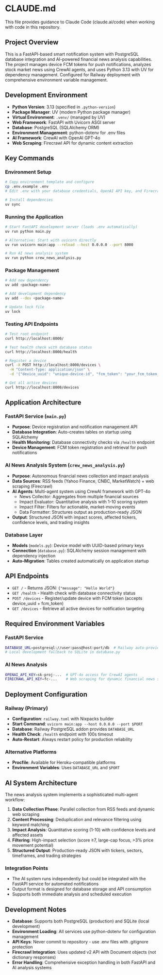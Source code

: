 # CLAUDE.md

This file provides guidance to Claude Code (claude.ai/code) when working with code in this repository.

## Project Overview

This is a FastAPI-based smart notification system with PostgreSQL database integration and AI-powered financial news analysis capabilities. The project manages device FCM tokens for push notifications, analyzes stock market news using CrewAI agents, and uses Python 3.13 with UV for dependency management. Configured for Railway deployment with comprehensive environment variable management.

## Development Environment

- **Python Version**: 3.13 (specified in `.python-version`)
- **Package Manager**: UV (modern Python package manager)
- **Virtual Environment**: `.venv/` (managed by UV)
- **Web Framework**: FastAPI with Uvicorn ASGI server
- **Database**: PostgreSQL (SQLAlchemy ORM)
- **Environment Management**: python-dotenv for .env files
- **AI Framework**: CrewAI with OpenAI GPT-4o
- **Web Scraping**: Firecrawl API for dynamic content extraction

## Key Commands

### Environment Setup
```bash
# Copy environment template and configure
cp .env.example .env
# Edit .env with your database credentials, OpenAI API key, and Firecrawl API key

# Install dependencies
uv sync
```

### Running the Application
```bash
# Start FastAPI development server (loads .env automatically)
uv run python main.py

# Alternative: Start with uvicorn directly
uv run uvicorn main:app --reload --host 0.0.0.0 --port 8000

# Run AI news analysis system
uv run python crew_news_analysis.py
```

### Package Management
```bash
# Add new dependency
uv add <package-name>

# Add development dependency
uv add --dev <package-name>

# Update lock file
uv lock
```

### Testing API Endpoints
```bash
# Test root endpoint
curl http://localhost:8000/

# Test health check with database status
curl http://localhost:8000/health

# Register a device
curl -X POST http://localhost:8000/devices \
  -H "Content-Type: application/json" \
  -d '{"device_uuid": "unique-device-id", "fcm_token": "your_fcm_token_here"}'

# Get all active devices
curl http://localhost:8000/devices
```

## Application Architecture

### FastAPI Service (`main.py`)
- **Purpose**: Device registration and notification management API
- **Database Integration**: Auto-creates tables on startup using SQLAlchemy
- **Health Monitoring**: Database connectivity checks via `/health` endpoint
- **Device Management**: FCM token registration and retrieval for push notifications

### AI News Analysis System (`crew_news_analysis.py`)
- **Purpose**: Autonomous financial news collection and impact analysis
- **Data Sources**: RSS feeds (Yahoo Finance, CNBC, MarketWatch) + web scraping (Firecrawl)
- **AI Agents**: Multi-agent system using CrewAI framework with GPT-4o
  - News Collector: Aggregates from multiple financial sources
  - Impact Evaluator: Quantitative analysis with 1-10 scoring system
  - Impact Filter: Filters for actionable, market-moving events
  - Data Formatter: Structures output as production-ready JSON
- **Output**: Structured JSON with impact scores, affected tickers, confidence levels, and trading insights

### Database Layer
- **Models** (`models.py`): Device model with UUID-based primary keys
- **Connection** (`database.py`): SQLAlchemy session management with dependency injection
- **Auto-Migration**: Tables created automatically on application startup

## API Endpoints

- `GET /` - Returns JSON: `{"message": "Hello World"}`
- `GET /health` - Health check with database connectivity status
- `POST /devices` - Register/update device with FCM token (accepts device_uuid + fcm_token)
- `GET /devices` - Retrieve all active devices for notification targeting

## Required Environment Variables

### FastAPI Service
```bash
DATABASE_URL=postgresql://user:pass@host:port/db  # Railway auto-provides this
# Local development fallback to SQLite in database.py
```

### AI News Analysis
```bash
OPENAI_API_KEY=sk-proj-...  # GPT-4o access for CrewAI agents
FIRECRAWL_API_KEY=fc-...    # Web scraping for dynamic financial news sites
```

## Deployment Configuration

### Railway (Primary)
- **Configuration**: `railway.toml` with Nixpacks builder
- **Start Command**: `uvicorn main:app --host 0.0.0.0 --port $PORT`
- **Database**: Railway PostgreSQL addon provides `DATABASE_URL`
- **Health Check**: `/health` endpoint with 100s timeout
- **Auto-Restart**: Always restart policy for production reliability

### Alternative Platforms
- **Procfile**: Available for Heroku-compatible platforms
- **Environment Variables**: Uses `DATABASE_URL` and `$PORT`

## AI System Architecture

The news analysis system implements a sophisticated multi-agent workflow:

1. **Data Collection Phase**: Parallel collection from RSS feeds and dynamic web scraping
2. **Content Processing**: Deduplication and relevance filtering using keyword matching
3. **Impact Analysis**: Quantitative scoring (1-10) with confidence levels and affected assets
4. **Filtering**: High-impact selection (score ≥7, large-cap focus, >3% price movement potential)
5. **Structured Output**: Production-ready JSON with tickers, sectors, timeframes, and trading strategies

### Integration Points
- The AI system runs independently but could be integrated with the FastAPI service for automated notifications
- Output format is designed for database storage and API consumption
- Supports both immediate analysis and scheduled execution

## Development Notes

- **Database**: Supports both PostgreSQL (production) and SQLite (local development)
- **Environment Loading**: All services use python-dotenv for configuration management
- **API Keys**: Never commit to repository - use .env files with .gitignore protection
- **Firecrawl Integration**: Uses updated v2 API with Document objects (not dictionary responses)
- **Error Handling**: Comprehensive exception handling in both FastAPI and AI analysis systems